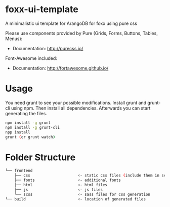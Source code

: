 # foxx-ui-template
A minimalistic ui template for ArangoDB for foxx using pure css

Please use components provided by Pure (Grids, Forms, Buttons, Tables, Menus):  
* Documentation: http://purecss.io/

Font-Awesome included:
* Documentation: http://fortawesome.github.io/

# Usage
You need grunt to see your possible modifications. Install grunt and grunt-cli using npm. Then install all dependencies. Afterwards you can start generating the files.

```sh
npm install -g grunt 
npm install -g grunt-cli
npp install 
grunt (or grunt watch)
```

# Folder Structure
```sh
└── frontend
    ├── css                     <- static css files (include them in scss/style.scss)
    ├── fonts                   <- additional fonts
    ├── html                    <- html files
    ├── js                      <- js files
    └── scss                    <- sass files for css generation
└── build                       <- location of generated files
```
